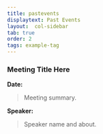 ```yaml
---
title: pastevents
displaytext: Past Events
layout:  col-sidebar
tab: true
order: 2
tags: example-tag
---
```


### Meeting Title Here
**Date:** <Date Here>

<blockquote>
  Meeting summary.
</blockquote>

**Speaker:**
<blockquote>
Speaker name and about.
</blockquote>
